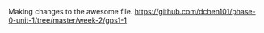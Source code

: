 Making changes to the awesome file.
https://github.com/dchen101/phase-0-unit-1/tree/master/week-2/gps1-1